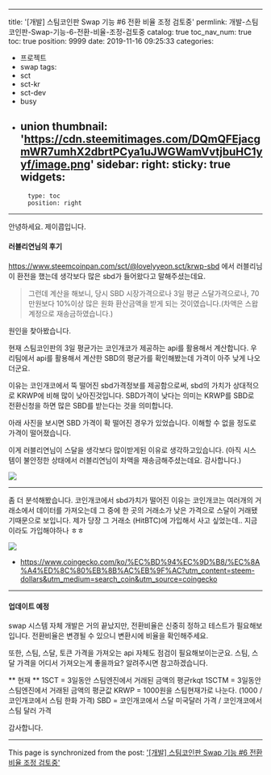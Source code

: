 
---
title: '[개발] 스팀코인판 Swap 기능 #6 전환 비율 조정 검토중'
permlink: 개발-스팀코인판-Swap-기능-6-전환-비율-조정-검토중
catalog: true
toc_nav_num: true
toc: true
position: 9999
date: 2019-11-16 09:25:33
categories:
- 프로젝트
- swap
tags:
- sct
- sct-kr
- sct-dev
- busy
- union
thumbnail: 'https://cdn.steemitimages.com/DQmQFEjacgmWR7umhX2dbrtPCya1uJWGWamVvtjbuHC1yyf/image.png'
sidebar:
    right:
        sticky: true
widgets:
    -
        type: toc
        position: right
---


안녕하세요. 제이콥입니다.

#### 러블리연님의 후기

https://www.steemcoinpan.com/sct/@lovelyyeon.sct/krwp-sbd 에서 러블리님이 환전을 했는데 생각보다 많은 sbd가 들어왔다고 말해주셨는데요.

> 그런데 계산을 해보니, 당시 SBD 시장가격으로나 3일 평균 스달가격으로나, 70만원보다 10%이상 많은 원화 환산금액을 받게 되는 것이였습니다.(차액은 스왑계정으로 재송금하였습니다.)

원인을 찾아봤습니다.
 
현재 스팀코인판의 3일 평균가는 코인개코가 제공하는 api를 활용해서 계산합니다. 우리팀에서 api를 활용해서 계산한 SBD의 평균가를 확인해봤는데 가격이 아주 낮게 나오더군요.

이유는 코인개코에서 뚝 떨어진 sbd가격정보를 제공함으로써, sbd의 가치가 상대적으로 KRWP에 비해 많이 낮아진것입니다. SBD가격이 낮다는 의미는 KRWP를 SBD로 전환신청을 하면 많은 SBD를 받는다는 것을 의미합니다.

아래 사진을 보시면 SBD 가격이 확 떨어진 경우가 있었습니다. 이해할 수 없을 정도로 가격이 떨어졌습니다. 

이게 러블리연님이 스달을 생각보다 많이받게된 이유로 생각하고있습니다. (아직 시스템이 불안정한 상태에서 러블리연님이 차액을 재송금해주셨는데요. 감사합니다.)

![](https://cdn.steemitimages.com/DQmQFEjacgmWR7umhX2dbrtPCya1uJWGWamVvtjbuHC1yyf/image.png)


----


좀 더 분석해봤습니다. 코인개코에서 sbd가치가 떨어진 이유는 코인개코는 여러개의 거래소에서 데이터를 가져오는데 그 중에 한 곳의 거래소가 낮은 가격으로 스달이 거래됐기때문으로 보입니다. 제가 당장 그 거래소 (HitBTC)에 가입해서 사고 싶었는데.. 지금이라도 가입해야하나 ㅎㅎ


![](https://cdn.steemitimages.com/DQmQggMjHmYpXkkHP52UyYYzWbxRZosRrdfVoNy2yg16gPG/image.png)

* https://www.coingecko.com/ko/%EC%BD%94%EC%9D%B8/%EC%8A%A4%ED%8C%80%EB%8B%AC%EB%9F%AC?utm_content=steem-dollars&utm_medium=search_coin&utm_source=coingecko

---

#### 업데이트 예정

swap 시스템 자체 개발은 거의 끝났지만, 전환비율은 신중히 정하고 테스트가 필요해보입니다.  전환비율은 변경될 수 있으니 변환시에 비율을 확인해주세요.

또한, 스팀, 스달, 토큰 가격을 가져오는 api 자체도 점검이 필요해보이는군요. 스팀, 스달 가격을 어디서 가져오는게 좋을까요? 알려주시면 참고하겠습니다.

** 현재 **
1SCT = 3일동안 스팀엔진에서 거래된 금액의 평균rkqt
1SCTM = 3일동안 스팀엔진에서 거래된 금액의 평균값
KRWP = 1000원을 스팀현재가로 나눈다. (1000 / 코인개코에서 스팀 한화 가격)
SBD =  코인개코에서 스달 미국달러 가격 / 코인개코에서 스팀 달러 가격

감사합니다.

- - -

This page is synchronized from the post: ['[개발] 스팀코인판 Swap 기능 #6 전환 비율 조정 검토중'](https://steempeak.com/@jacobyu/swap-6)
